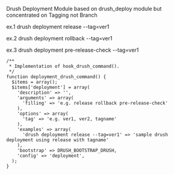 Drush Deployment Module 
based on drush_deploy module but concentrated on Tagging not Branch

ex.1
drush deployment release --tag=ver1

ex.2
drush deployment rollback --tag=ver1

ex.3
drush deployment pre-release-check --tag=ver1


```
/**
 * Implementation of hook_drush_command().
 */
function deployment_drush_command() {
  $items = array();
  $items['deployment'] = array(
    'description' => '',
    'arguments' => array(
      'filling' => 'e.g. release rollback pre-release-check'
    ),
    'options' => array(
      'tag' => 'e.g. ver1, ver2, tagname'
    ),
    'examples' => array(
      'drush deployment release --tag=ver1' => 'sample drush deployment using release with tagname'
    ),
    'bootstrap' => DRUSH_BOOTSTRAP_DRUSH,
    'config' => 'deployment',
  );
}
```
